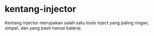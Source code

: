 # kentang-injector
Kentang injector merupakan salah satu tools inject yang paling ringan, simpel, dan yang pasti hemat baterai.
